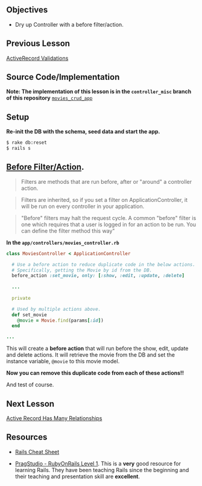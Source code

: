 
## Objectives

* Dry up Controller with a before filter/action.

## Previous Lesson
[ActiveRecord Validations](./ActiveRecordValidations.md)

## Source Code/Implementation

**Note: The implementation of this lesson is in the `controller_misc` branch of this repository**
[`movies_crud_app`](https://github.com/tdyer/movies_crud_app)

## Setup

**Re-init the DB with the schema, seed data and start the app.**

```bash
$ rake db:reset
$ rails s
```

## [Before Filter/Action](http://guides.rubyonrails.org/action_controller_overview.html#filters).


> Filters are methods that are run before, after or "around" a controller action.

> Filters are inherited, so if you set a filter on ApplicationController, it will be run on every controller in your application.

>"Before" filters may halt the request cycle. A common "before" filter is one which requires that a user is logged in for an action to be run. You can define the filter method this way"

**In the `app/controllers/movies_controller.rb`**

```ruby
class MoviesController < ApplicationController

  # Use a before action to reduce duplicate code in the below actions.                    
  # Specifically, getting the Movie by id from the DB.                                    
  before_action :set_movie, only: [:show, :edit, :update, :delete]
  
  ...
  
  private

  # Used by multiple actions above.                                                       
  def set_movie
    @movie = Movie.find(params[:id])
  end

...  
```

This will create a **before action** that will run before the show, edit, update and delete actions. It will retrieve the movie from the DB and set the instance variable, `@movie` to this movie model.

**Now you can remove this duplicate code from each of these actions!!**

And test of course.



## Next Lesson
[Active Record Has Many Relationships](ARHasMany.md)

## Resources
* [Rails Cheat Sheet](Cheatsheet.md)

* [PragStudio - RubyOnRails Level 1](https://pragmaticstudio.com/rails). This is a **very** good resource for learning Rails. They have been teaching Rails since the beginning and their teaching and presentation skill are **excellent**.



